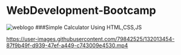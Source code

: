 # WebDevelopment-Bootcamp
![weblogo](https://user-images.githubusercontent.com/79842525/131225686-5f818107-7ab9-464a-893f-34962cbdbc7c.jpg) 
  ###Simple Calculator Using HTML,CSS,JS  
  
  https://user-images.githubusercontent.com/79842525/132013454-87f9b49f-d939-47ef-a449-c743009e4530.mp4


